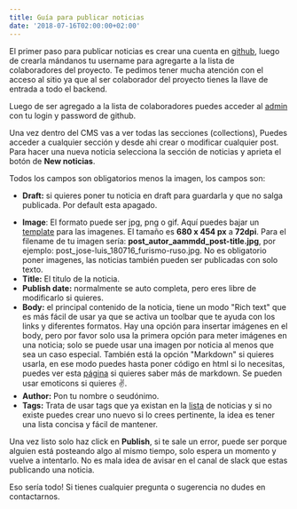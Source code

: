 ```yaml
---
title: Guía para publicar noticias
date: '2018-07-16T02:00:00+02:00'
---
```

El primer paso para publicar noticias es crear una cuenta en [github](https://github.com/), luego de crearla mándanos tu username para agregarte a la lista de colaboradores del proyecto. Te pedimos tener mucha atención con el acceso al sitio ya que al ser colaborador del proyecto tienes la llave de entrada a todo el backend.

Luego de ser agregado a la lista de colaboradores puedes acceder al [admin](https://www.r-ev.net/admin/) con tu login y password de github.

Una vez dentro del CMS vas a ver todas las secciones (collections), Puedes acceder a cualquier sección y desde ahi crear o modificar cualquier post. Para hacer una nueva noticia selecciona la sección de noticias y aprieta el botón de **New noticias**.

Todos los campos son obligatorios menos la imagen, los campos son:
* **Draft:** si quieres poner tu noticia en draft para guardarla y que no salga publicada. Por default esta apagado.
<!-- * **Image**: no es obligatorio y el formato puede ser jpg, png o gif. El tamaño también puede ser cualquiera ya que la imagen siempre va a aliñarse en su centro sin importar su tamaño, su lado más pequeño es el que se va a ajustar al tamaño del contenedor y su lado mas largo va a centrarse. Si quieres tener full control del resultado final y de como se va a ver puedes subir una imagen en **680 x 454 px**. Para el filename de tu imagen sería: **post_autor_aammdd_post-title.jpg**, por ejemplo: post_lar-ev_180716_furismo-ruso.jpg. -->
* **Image**: El formato puede ser jpg, png o gif. Aquí puedes bajar un [template](https://www.r-ev.net/files/r-ev_post-img-template.zip) para las imagenes. El tamaño es **680 x 454 px** a **72dpi**. Para el filename de tu imagen sería: **post_autor_aammdd_post-title.jpg**, por ejemplo: post_jose-luis_180716_furismo-ruso.jpg. No es obligatorio poner imagenes, las noticias también pueden ser publicadas con solo texto.
* **Title:** El titulo de la noticia.
* **Publish date:** normalmente se auto completa, pero eres libre de modificarlo si quieres.
* **Body:** el principal contenido de la noticia, tiene un modo "Rich text" que es más fácil de usar ya que se activa un toolbar que te ayuda con los links y diferentes formatos. Hay una opción para insertar imágenes en el body, pero por favor solo usa la primera opción para meter imágenes en una noticia; solo se puede usar una imagen por noticia al menos que sea un caso especial. También está la opción "Markdown" si quieres usarla, en ese modo puedes hasta poner código en html si lo necesitas, puedes ver esta [página](https://guides.github.com/features/mastering-markdown/) si quieres saber más de markdown. Se pueden usar emoticons si quieres ✌️.
* **Author:** Pon tu nombre o seudónimo.
* **Tags:** Trata de usar tags que ya existan en la [lista](https://www.r-ev.net/post/) de noticias y si no existe puedes crear uno nuevo si lo crees pertinente, la idea es tener una lista concisa y fácil de mantener.

Una vez listo solo haz click en **Publish**, si te sale un error, puede ser porque alguien está posteando algo al mismo tiempo, solo espera un momento y vuelve a intentarlo. No es mala idea de avisar en el canal de slack que estas publicando una noticia.

Eso sería todo! Si tienes cualquier pregunta o sugerencia no dudes en contactarnos.

